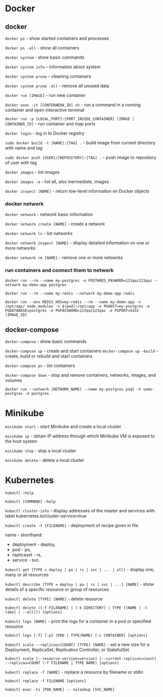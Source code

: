 # Docker

## docker

`docker ps` - show started containers and processes

`docker ps -all` - show all containers

`docker system` - show basic commands

`docker system info` – information about system

`docker system prune` – cleaning containers

`docker system prune -all` - remove all unused data

`docker run [IMAGE]` - run new container

`docker exec -it [CONTERNERA_ID] sh` - run a command in a running container and open interactive terminal

`docker run -p [LOCAL_PORT]:[PORT_INSIDE_CONTAINER] [IMAGE | CONTAINER_ID]` - run container and map ports

`docker login` - log in to Docker registry

`sudo docker build -t [NAME]:[TAG] .` - build image from current directory with name and tag

`sudo docker push [USER]/[REPOSITORY]:[TAG] .` - push image to repository of user with tag

`docker images` - list images

`docker images -a` - list all, also inermediate, images

`docker inspect [NAME]` - return low-level information on Docker objects

### docker network

`docker network` - network basic information

`docker network create [NAME]` - create a network

`docker network ls` - list networks

`docker network inspect [NAME]` - display detailed information on one or more networks

`docker network rm [NAME]` - remove one or more netowrks

### run containers and connect them to network

`docker run --rm --name my-postgres -e POSTHRES_PASWORD=123qaz123qaz --netowrk my-demo-app postgres`

`docker run --rm --name my-redis --network my-demo-app redis`

`docker run --env REDIS_HOS=my-redis --rm --name my-demo-app -v /opt/app/ node_modules -v $(pwd):/opt/app -e PGHOST=my-postgres -e PGDATABASE=postgres -e PGPASSWORD=123qaz123qaz -e PGPORT=5432 [IMAGE_ID]`

## docker-compose

`docker-compose` - show basic commands

`docker-compose up` - create and start containers
`docker-compose up –build` - create, build or rebuild and start containers

`docker-compose ps` - list containers

`docker-compose down` - stop and remove containers, networks, images, and volumes

`docker run --network [NETWORK_NAME] --name my-postgres psql -h some-postgres -d postgres`

# Minikube

`minikube start` - start Minikube and create a local cluster

`minikube ip` - obtain IP address through which Minikube VM is exposed to the host system

`minikube stop` - stop a local cluster

`minikube delete` - delete a local cluster

# Kubernetes

`kubectl –help`

`kubectl [COMMAND] –help`

`kubectl cluster-info` - display addresses of the master and services with label kubernetes.io/cluster-service=true

`kubectl create -f [FILENAME]` - deployment of recipe given in file

name - shorthand:

* deployment - deploy,
* pod - po,
* replicaset - rs,
* service - svc.

`kubectl get [TYPE = deploy | po | rs | svc | ... | all]` - display one, many or all resources

`kubectl describe [TYPE = deploy | po | rs | svc | ...] [NAME]` - show details of a specific resource or group of resources

`kubectl delete [TYPE] [NAME]` - delete resource

`kubectl delete ([-f FILENAME] | [-k DIRECTORY] | TYPE [(NAME | -l label | --all)]) [options]`

`kubectl logs [NAME]` - print the logs for a container in a pod or specified resource

`kubectl logs [-f] [-p] (POD | TYPE/NAME) [-c CONTAINER] [options]`

`kubectl scale --replicas=[COUNT] [TYPE] [NAME]` - set a new size for a Deployment, ReplicaSet, Replication Controller, or StatefulSet

`kubectl scale [--resource-version=version] [--current-replicas=count] --replicas=COUNT (-f FILENAME | TYPE NAME) [options]`

`kubectl replace -f [NAME]` - replace a resource by filename or stdin

`kubectl replace -f FILENAME [options]`

`kubectl exec -ti [POD_NAME] -- nslookup [SVC_NAME]`
